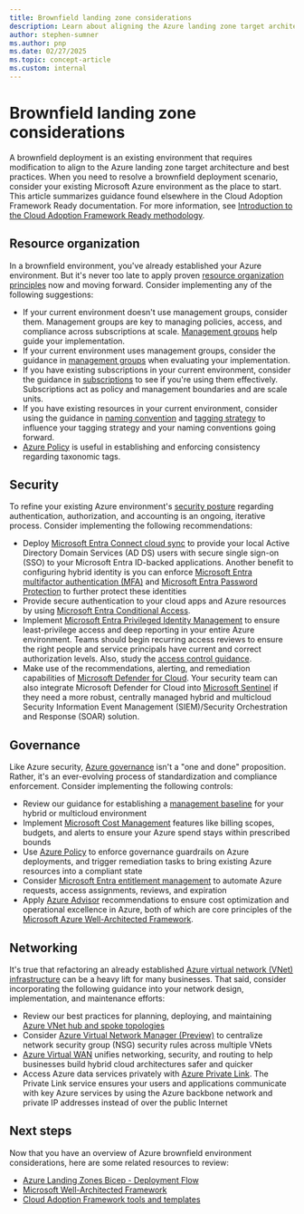 ```yaml
---
title: Brownfield landing zone considerations
description: Learn about aligning the Azure landing zone target architecture and best practices to an existing environment.
author: stephen-sumner
ms.author: pnp
ms.date: 02/27/2025
ms.topic: concept-article
ms.custom: internal
---
```


# Brownfield landing zone considerations

A brownfield deployment is an existing environment that requires modification to align to the Azure landing zone target architecture and best practices. When you need to resolve a brownfield deployment scenario, consider your existing Microsoft Azure environment as the place to start. This article summarizes guidance found elsewhere in the Cloud Adoption Framework Ready documentation. For more information, see [Introduction to the Cloud Adoption Framework Ready methodology](/shows/azure-enablement/an-introduction-to-the-cloud-adoption-framework-ready-methodology).

## Resource organization

In a brownfield environment, you've already established your Azure environment. But it's never too late to apply proven [resource organization principles](./design-area/resource-org.md) now and moving forward. Consider implementing any of the following suggestions:

- If your current environment doesn't use management groups, consider them. Management groups are key to managing policies, access, and compliance across subscriptions at scale. [Management groups](./design-area/resource-org-management-groups.md) help guide your implementation.
- If your current environment uses management groups, consider the guidance in [management groups](./design-area/resource-org-management-groups.md) when evaluating your implementation.
- If you have existing subscriptions in your current environment, consider the guidance in [subscriptions](./design-area/resource-org-subscriptions.md) to see if you're using them effectively. Subscriptions act as policy and management boundaries and are scale units.
- If you have existing resources in your current environment, consider using the guidance in [naming convention](/azure/cloud-adoption-framework/ready/azure-best-practices/resource-naming) and [tagging strategy](/azure/cloud-adoption-framework/ready/azure-best-practices/resource-tagging) to influence your tagging strategy and your naming conventions going forward.
- [Azure Policy](/azure/azure-resource-manager/management/tag-policies) is useful in establishing and enforcing consistency regarding taxonomic tags.

## Security

To refine your existing Azure environment's [security posture](./design-area/security.md) regarding authentication, authorization, and accounting is an ongoing, iterative process. Consider implementing the following recommendations:

- Deploy [Microsoft Entra Connect cloud sync](/entra/identity/hybrid/cloud-sync/what-is-cloud-sync) to provide your local Active Directory Domain Services (AD DS) users with secure single sign-on (SSO) to your Microsoft Entra ID-backed applications. Another benefit to configuring hybrid identity is you can enforce [Microsoft Entra multifactor authentication (MFA)](/entra/identity/authentication/concept-mfa-howitworks) and [Microsoft Entra Password Protection](/entra/identity/authentication/concept-password-ban-bad-on-premises) to further protect these identities
- Provide secure authentication to your cloud apps and Azure resources by using [Microsoft Entra Conditional Access](/entra/identity/conditional-access/concept-conditional-access-policy-common).
- Implement [Microsoft Entra Privileged Identity Management](/entra/id-governance/privileged-identity-management/pim-configure) to ensure least-privilege access and deep reporting in your entire Azure environment. Teams should begin recurring access reviews to ensure the right people and service principals have current and correct authorization levels. Also, study the [access control guidance](/security/zero-trust/deploy/identity).
- Make use of the recommendations, alerting, and remediation capabilities of [Microsoft Defender for Cloud](/azure/defender-for-cloud/defender-for-cloud-introduction). Your security team can also integrate Microsoft Defender for Cloud into [Microsoft Sentinel](/azure/sentinel/overview) if they need a more robust, centrally managed hybrid and multicloud Security Information Event Management (SIEM)/Security Orchestration and Response (SOAR) solution.

## Governance

Like Azure security, [Azure governance](./design-area/governance.md) isn't a "one and done" proposition. Rather, it's an ever-evolving process of standardization and compliance enforcement. Consider implementing the following controls:

- Review our guidance for establishing a [management baseline](./design-area/management.md) for your hybrid or multicloud environment
- Implement [Microsoft Cost Management](/azure/cost-management-billing/cost-management-billing-overview) features like billing scopes, budgets, and alerts to ensure your Azure spend stays within prescribed bounds
- Use [Azure Policy](/azure/governance/policy/overview) to enforce governance guardrails on Azure deployments, and trigger remediation tasks to bring existing Azure resources into a compliant state
- Consider [Microsoft Entra entitlement management](/entra/id-governance/entitlement-management-overview) to automate Azure requests, access assignments, reviews, and expiration
- Apply [Azure Advisor](/azure/advisor/advisor-overview) recommendations to ensure cost optimization and operational excellence in Azure, both of which are core principles of the [Microsoft Azure Well-Architected Framework](/azure/architecture/framework/).

## Networking

It's true that refactoring an already established [Azure virtual network (VNet) infrastructure](./design-area/network-topology-and-connectivity.md) can be a heavy lift for many businesses. That said, consider incorporating the following guidance into your network design, implementation, and maintenance efforts:

- Review our best practices for planning, deploying, and maintaining [Azure VNet hub and spoke topologies](/azure/architecture/networking/architecture/hub-spoke)
- Consider [Azure Virtual Network Manager (Preview)](/azure/virtual-network-manager/overview) to centralize network security group (NSG) security rules across multiple VNets
- [Azure Virtual WAN](/azure/virtual-wan/virtual-wan-about) unifies networking, security, and routing to help businesses build hybrid cloud architectures safer and quicker
- Access Azure data services privately with [Azure Private Link](/azure/private-link/private-link-overview). The Private Link service ensures your users and applications communicate with key Azure services by using the Azure backbone network and private IP addresses instead of over the public Internet

## Next steps

Now that you have an overview of Azure brownfield environment considerations, here are some related resources to review:

- [Azure Landing Zones Bicep - Deployment Flow](https://github.com/Azure/ALZ-Bicep/wiki/DeploymentFlow)
- [Microsoft Well-Architected Framework](/azure/architecture/framework/)
- [Cloud Adoption Framework tools and templates](../../resources/tools-templates.md)
